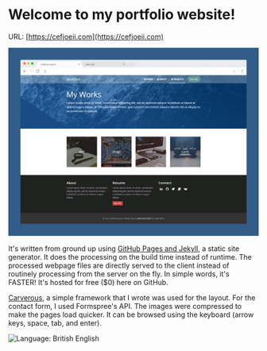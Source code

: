# Welcome to my portfolio website!

URL: [https://cefjoeii.com](https://cefjoeii.com)

![Portfolio Screenshot](assets/images/screenshot.png)

It's written from ground up using [GitHub Pages and Jekyll](https://www.youtube.com/watch?v=2MsN8gpT6jY), a static site generator. It does the processing on the build time instead of runtime. The processed webpage files are directly served to the client instead of routinely processing from the server on the fly. In simple words, it's FASTER! It's hosted for free ($0) here on GitHub.

[Carverous](https://github.com/carverous/carverous), a simple framework that I wrote was used for the layout. For the contact form, I used Formspree's API. The images were compressed to make the pages load quicker. It can be browsed using the keyboard (arrow keys, space, tab, and enter).

![Language: British English](https://img.shields.io/badge/language-british%20english-red.svg)
